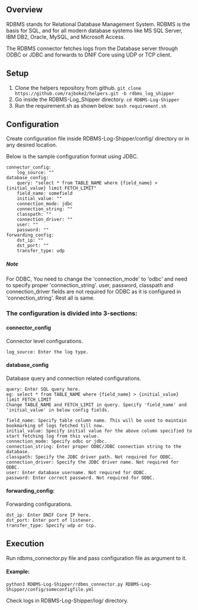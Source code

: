 ## Overview

RDBMS stands for Relational Database Management System. RDBMS is the basis for SQL, and for all modern database systems like MS SQL Server, IBM DB2, Oracle, MySQL, and Microsoft Access.

The RDBMS connector fetches logs from the Database server through ODBC or JDBC and forwards to DNIF Core using UDP or TCP client.

## Setup

1. Clone the helpers repository from github.
`git clone https://github.com/rajboke2/helpers.git -b rdbms_log_shipper`
2. Go inside the RDBMS-Log_Shipper directory.
`cd RDBMS-Log-Shipper`
3. Run the requirement.sh as shown below:
`bash requirement.sh`

## Configuration

Create configuration file inside RDBMS-Log-Shipper/config/ directory or in any desired location.

Below is the sample configuration format using JDBC.

    connector_config:
        log_source: ""
    database_config:
        query: "select * from TABLE_NAME where {field_name} > {initial_value} limit FETCH_LIMIT"
        field_name: somefield
        initial_value: ""
        connection_mode: jdbc
        connection_string: ""
        classpath: ""
        connection_driver: ""
        user: ""
        password: ""
    forwarding_config:
        dst_ip: ""
        dst_port: ""
        transfer_type: udp

##### Note
For ODBC, You need to change the 'connection_mode' to 'odbc' and need to specify proper 'connection_string'.
user, password, classpath and connection_driver fields are not required for ODBC as it is configured in 'connection_string'. Rest all is same.

### The configuration is divided into 3-sections:

#### connector_config
Connector level configurations.

    log_source: Enter the log type.

#### database_config
Database query and connection related configurations.

    query: Enter SQL query here.
    eg: select * from TABLE_NAME where {field_name} > {initial_value} limit FETCH_LIMIT
    Change TABLE_NAME and FETCH_LIMIT in query. Specify 'field_name' and 'initial_value' in below config fields.
    
    field_name: Specify table column name. This will be used to maintain bookmarking of logs fetched till now.
    initial_value: Specify initial value for the above column specified to start fetching log from this value.
    connection_mode: Specify odbc or jdbc.
    connection_string: Enter proper ODBC/JDBC connection string to the database.
    classpath: Specify the JDBC driver path. Not required for ODBC.
    connection_driver: Specify the JDBC driver name. Not required for ODBC.
    user: Enter database username. Not required for ODBC.
    password: Enter correct password. Not required for ODBC.

#### forwarding_config:
Forwarding configurations.

    dst_ip: Enter DNIF Core IP here.
    dst_port: Enter port of listener.
    transfer_type: Specify udp or tcp.

## Execution

Run rdbms_connector.py file and pass configuration file as argument to it.
#### Example:

    python3 RDBMS-Log-Shipper/rdbms_connector.py RDBMS-Log-Shipper/config/someconfigfile.yml
    
Check logs in RDBMS-Log-Shipper/log/ directory.